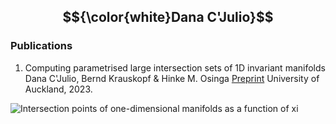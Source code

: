 ## $${\color{white}Dana C'Julio}$$

### Publications
1. Computing parametrised large intersection sets of 1D invariant manifolds
   Dana C'Julio, Bernd Krauskopf & Hinke M. Osinga
   [Preprint](https://www.math.auckland.ac.nz/~hinke/preprints/cko_algorithm.html) University of Auckland, 2023.


![Intersection points of one-dimensional manifolds as a function of xi](/assets/img/movie.gif)
